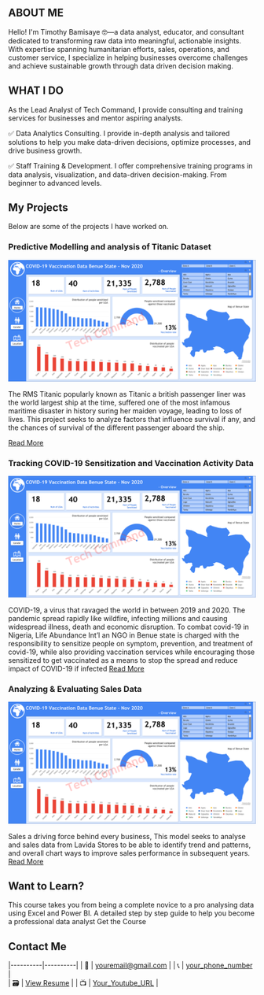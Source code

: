 ## ABOUT ME

Hello! I'm Timothy Bamisaye 🤓—a data analyst, educator, and consultant dedicated to transforming raw data into meaningful, actionable insights. With expertise spanning humanitarian efforts, sales, operations, and customer service, I specialize in helping businesses overcome challenges and achieve sustainable growth through data driven decision making.

## WHAT I DO

As the Lead Analyst of Tech Command, I provide consulting and training services for businesses and mentor aspiring analysts.

✅ Data Analytics Consulting. I provide in-depth analysis and tailored solutions to help you make data-driven decisions, optimize processes, and drive business growth.

✅ Staff Training & Development. I offer comprehensive training programs in data analysis, visualization, and data-driven decision-making. From beginner to advanced levels.

## My Projects

Below are some of the projects I have worked on.

### Predictive Modelling and analysis of Titanic Dataset

![Titanic Dataset](titanic_dashboard.png)	 

The RMS Titanic popularly known as Titanic a british passenger liner was the world largest ship at the time, suffered one of the most infamous maritime disaster in history suring her maiden voyage, leading to loss of lives. This project seeks to analyze factors that influence survival if any, and the chances of survival of the different passenger aboard the ship.

[Read More]()

### Tracking COVID-19 Sensitization and Vaccination Activity Data

![Titanic Dataset](titanic_dashboard.png)	 

COVID-19, a virus that ravaged the world in between 2019 and 2020. The pandemic spread rapidly like wildfire, infecting millions and causing widespread illness, death and economic disruption. To combat covid-19 in Nigeria, Life Abundance Int’l an NGO in Benue state is charged with the responsibility to sensitize people on symptom, prevention, and treatment of covid-19, while also providing vaccination services while encouraging those sensitized to get vaccinated as a means to stop the spread and reduce impact of COVID-19 if infected
[Read More]()

### Analyzing & Evaluating Sales Data

![Titanic Dataset](titanic_dashboard.png)	 

Sales a driving force behind every business, This model seeks to analyse and sales data from Lavida Stores to be able to identify trend and patterns, and overall chart ways to improve sales performance in subsequent years.
[Read More]()

## Want to Learn?

This course takes you from being a complete novice to a pro analysing data using Excel and Power BI. A detailed step by step guide to help you become a professional data analyst
Get the Course

## Contact Me

|----------|----------|
| 📩   |   [youremail@gmail.com](mailto:your_email@gmail.com)  	   | 	<!-- replace your_email@gmail.com with your email address -->
| 📞   |   [your_phone_number](https://wa.me/2348060606060)  	   |	<!-- replace 2348060606060 with your phone number, remember to add your country code -->	
| 🗃️	| 	[View Resume](https://www.example.com)				   |	<!-- replace with the name and extension of your resume -->
| 📺	|	[Your_Youtube_URL](https://www.example.com)	           | 	<!-- replace https://www.example.com with your youtube url -->




